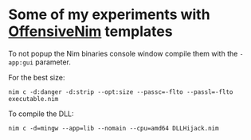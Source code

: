 # Some of my experiments with [OffensiveNim](https://github.com/byt3bl33d3r/OffensiveNim) templates

To not popup the Nim binaries console window compile them with the `-app:gui` parameter.

For the best size:

```
nim c -d:danger -d:strip --opt:size --passc=-flto --passl=-flto executable.nim
```

To compile the DLL:

```
nim c -d=mingw --app=lib --nomain --cpu=amd64 DLLHijack.nim
```
